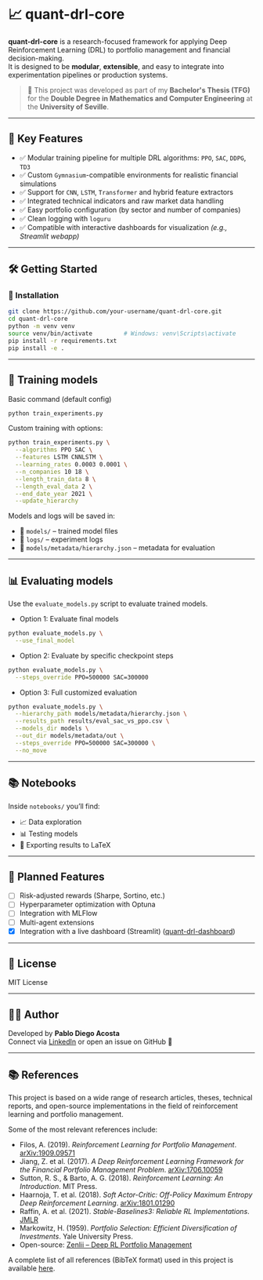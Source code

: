# 📈 quant-drl-core

**quant-drl-core** is a research-focused framework for applying Deep Reinforcement Learning (DRL) to portfolio management and financial decision-making.  
It is designed to be **modular**, **extensible**, and easy to integrate into experimentation pipelines or production systems.

> 📘 This project was developed as part of my **Bachelor's Thesis (TFG)** for the **Double Degree in Mathematics and Computer Engineering** at the **University of Seville**.


---

## 🧠 Key Features

- ✅ Modular training pipeline for multiple DRL algorithms: `PPO`, `SAC`, `DDPG`, `TD3`
- ✅ Custom `Gymnasium`-compatible environments for realistic financial simulations
- ✅ Support for `CNN`, `LSTM`, `Transformer` and hybrid feature extractors
- ✅ Integrated technical indicators and raw market data handling
- ✅ Easy portfolio configuration (by sector and number of companies)
- ✅ Clean logging with `loguru`
- ✅ Compatible with interactive dashboards for visualization *(e.g., Streamlit webapp)*

---

## 🛠️ Getting Started

### 🔧 Installation

```bash
git clone https://github.com/your-username/quant-drl-core.git
cd quant-drl-core
python -m venv venv
source venv/bin/activate         # Windows: venv\Scripts\activate
pip install -r requirements.txt
pip install -e .
```

---

## 🧪 Training models

Basic command (default config)

```bash
python train_experiments.py
```

Custom training with options:

```bash
python train_experiments.py \
  --algorithms PPO SAC \
  --features LSTM CNNLSTM \
  --learning_rates 0.0003 0.0001 \
  --n_companies 10 18 \
  --length_train_data 8 \
  --length_eval_data 2 \
  --end_date_year 2021 \
  --update_hierarchy
```

Models and logs will be saved in:

- 📁 `models/` – trained model files
- 📁 `logs/` – experiment logs
- 📄 `models/metadata/hierarchy.json` – metadata for evaluation

---

## 📊 Evaluating models
Use the `evaluate_models.py` script to evaluate trained models.

- Option 1: Evaluate final models
```bash
python evaluate_models.py \
  --use_final_model
```

- Option 2: Evaluate by specific checkpoint steps
```bash
python evaluate_models.py \
  --steps_override PPO=500000 SAC=300000
```

- Option 3: Full customized evaluation
```bash
python evaluate_models.py \
  --hierarchy_path models/metadata/hierarchy.json \
  --results_path results/eval_sac_vs_ppo.csv \
  --models_dir models \
  --out_dir models/metadata/out \
  --steps_override PPO=500000 SAC=300000 \
  --no_move
```

---

## 📚 Notebooks

Inside `notebooks/` you’ll find:

- 📈  Data exploration
- 📊 Testing models
- 📝 Exporting results to LaTeX

---

## 🔮 Planned Features

- [ ] Risk-adjusted rewards (Sharpe, Sortino, etc.)
- [ ] Hyperparameter optimization with Optuna
- [ ] Integration with MLFlow
- [ ] Multi-agent extensions
- [X] Integration with a live dashboard (Streamlit) ([quant-drl-dashboard](https://github.com/your-username/quant-drl-dashboard))

---
## 📝 License

MIT License

---

## 🙋‍♂️ Author

Developed by **Pablo Diego Acosta**  
Connect via [LinkedIn](https://www.linkedin.com/in/pablodiegoacosta) or open an issue on GitHub 🚀

---

## 📚 References

This project is based on a wide range of research articles, theses, technical reports, and open-source implementations in the field of reinforcement learning and portfolio management.

Some of the most relevant references include:

- Filos, A. (2019). *Reinforcement Learning for Portfolio Management*. [arXiv:1909.09571](https://arxiv.org/abs/1909.09571)
- Jiang, Z. et al. (2017). *A Deep Reinforcement Learning Framework for the Financial Portfolio Management Problem*. [arXiv:1706.10059](https://arxiv.org/abs/1706.10059)
- Sutton, R. S., & Barto, A. G. (2018). *Reinforcement Learning: An Introduction*. MIT Press.
- Haarnoja, T. et al. (2018). *Soft Actor-Critic: Off-Policy Maximum Entropy Deep Reinforcement Learning*. [arXiv:1801.01290](https://arxiv.org/abs/1801.01290)
- Raffin, A. et al. (2021). *Stable-Baselines3: Reliable RL Implementations*. [JMLR](http://jmlr.org/papers/v22/20-1364.html)
- Markowitz, H. (1959). *Portfolio Selection: Efficient Diversification of Investments*. Yale University Press.
- Open-source: [Zenlii – Deep RL Portfolio Management](https://github.com/Zenlii/Deep-Reinforcement-Learning-for-Portfolio-Management)

A complete list of all references (BibTeX format) used in this project is available [here](references.bib).